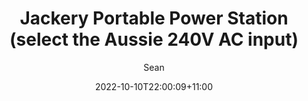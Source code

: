 ---
id: "2"
title: "Jackery Portable Power Station (select the Aussie 240V AC input)"
slug: "2"
draft: "false"
author: "Sean"
section: "product"
date: "2022-10-10T22:00:09+11:00"
productLink: "https://amzn.to/3EzKUM9"
featImage: "//ws-na.amazon-adsystem.com/widgets/q?_encoding=UTF8&ASIN=B07D29QNMJ&Format=_SL250_&ID=AsinImage&MarketPlace=US&ServiceVersion=20070822&WS=1&tag=recommend0085-20&language=en_US"
hotseller: "yes"
---